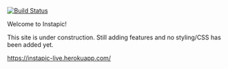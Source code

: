 
[![Build Status](https://travis-ci.org/M1lena/instapic-live.svg?branch=master)](https://travis-ci.org/M1lena/instapic-live)

Welcome to Instapic!

This site is under construction. Still adding features and no styling/CSS has been added yet.

https://instapic-live.herokuapp.com/